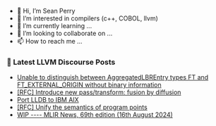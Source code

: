 - 👋 Hi, I’m Sean Perry
- 👀 I’m interested in compilers (c++, COBOL, llvm)
- 🌱 I’m currently learning ...
- 💞️ I’m looking to collaborate on ...
- 📫 How to reach me ...

<!---
s66perry/s66perry is a ✨ special ✨ repository because its `README.md` (this file) appears on your GitHub profile.
You can click the Preview link to take a look at your changes.
--->
### 📕 Latest LLVM Discourse Posts

<!-- DISCOURSE-LLVM:START -->
- [Unable to distinguish between AggregatedLBREntry types FT and FT_EXTERNAL_ORIGIN without binary information](https://discourse.llvm.org/t/unable-to-distinguish-between-aggregatedlbrentry-types-ft-and-ft-external-origin-without-binary-information/80672#post_1)
- [[RFC] Introduce new pass/transform: fusion by diffusion](https://discourse.llvm.org/t/rfc-introduce-new-pass-transform-fusion-by-diffusion/79603?page=2#post_22)
- [Port LLDB to IBM AIX](https://discourse.llvm.org/t/port-lldb-to-ibm-aix/80640#post_11)
- [[RFC] Unify the semantics of program points](https://discourse.llvm.org/t/rfc-unify-the-semantics-of-program-points/80671#post_1)
- [WIP ---- MLIR News, 69th edition &lpar;16th August 2024&rpar;](https://discourse.llvm.org/t/wip-mlir-news-69th-edition-16th-august-2024/80667#post_1)
<!-- DISCOURSE-LLVM:END -->
